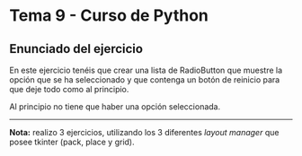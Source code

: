 # Tema 9 - Curso de Python
## Enunciado del ejercicio

En este ejercicio tenéis que crear una lista de RadioButton que muestre la opción que se ha seleccionado y que contenga un botón de reinicio para que deje todo como al principio.

Al principio no tiene que haber una opción seleccionada.

---

**Nota:** realizo 3 ejercicios, utilizando los 3 diferentes _layout manager_ que posee tkinter (pack, place y grid).

